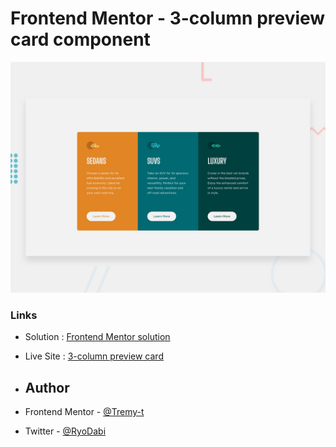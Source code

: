# Frontend Mentor - 3-column preview card component

![Design preview for the 3-column preview card component coding challenge](./design/desktop-preview.jpg)


### Links

- Solution : [Frontend Mentor solution](https://www.frontendmentor.io/solutions/3-column-preview-card-L6yWMz5oKH)
- Live Site : [3-column preview card](https://tremy-t.github.io/3-column-preview-card/)

- ## Author

- Frontend Mentor - [@Tremy-t](https://www.frontendmentor.io/profile/Tremy-t)
- Twitter - [@RyoDabi](https://www.twitter.com/RyoDabi)




